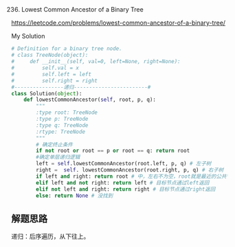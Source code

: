 ## 
236. Lowest Common Ancestor of a Binary Tree

https://leetcode.com/problems/lowest-common-ancestor-of-a-binary-tree/

My Solution

```python
# Definition for a binary tree node.
# class TreeNode(object):
#     def __init__(self, val=0, left=None, right=None):
#         self.val = x
#         self.left = left
#         self.right = right
#----------------递归------------------------#
class Solution(object):
    def lowestCommonAncestor(self, root, p, q):
        """
        :type root: TreeNode
        :type p: TreeNode
        :type q: TreeNode
        :rtype: TreeNode
        """
        # 确定终止条件
        if not root or root == p or root == q: return root 
        #确定单层递归逻辑
        left = self.lowestCommonAncestor(root.left, p, q) # 左子树
        right =  self. lowestCommonAncestor(root.right, p, q) # 右子树
        if left and right: return root # 中，左右不为空，root就是最近的公共节点
        elif left and not right: return left # 目标节点通过left返回
        elif not left and right: return right # 目标节点通过right返回
        else: return None # 没找到   
```
## 解题思路
递归：后序遍历，从下往上。
